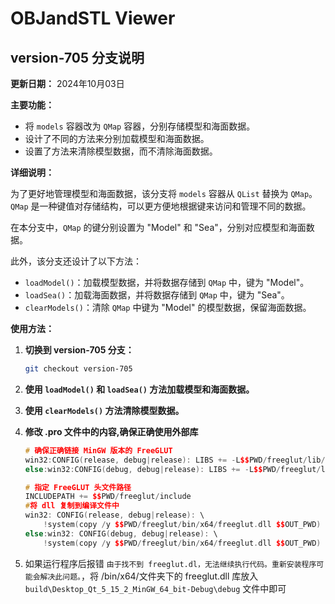# OBJandSTL Viewer

## version-705 分支说明

**更新日期：** 2024年10月03日

**主要功能：**

* 将 `models` 容器改为 `QMap` 容器，分别存储模型和海面数据。
* 设计了不同的方法来分别加载模型和海面数据。
* 设置了方法来清除模型数据，而不清除海面数据。

**详细说明：**

为了更好地管理模型和海面数据，该分支将 `models` 容器从 `QList` 替换为 `QMap`。`QMap` 是一种键值对存储结构，可以更方便地根据键来访问和管理不同的数据。

在本分支中，`QMap` 的键分别设置为 "Model" 和 "Sea"，分别对应模型和海面数据。

此外，该分支还设计了以下方法：

* `loadModel()`：加载模型数据，并将数据存储到 `QMap` 中，键为 "Model"。
* `loadSea()`：加载海面数据，并将数据存储到 `QMap` 中，键为 "Sea"。
* `clearModels()`：清除 `QMap` 中键为 "Model" 的模型数据，保留海面数据。

**使用方法：**

1. **切换到 version-705 分支：**
   ```bash
   git checkout version-705
   ```

2. **使用 `loadModel()` 和 `loadSea()` 方法加载模型和海面数据。**

3. **使用 `clearModels()` 方法清除模型数据。**

4. **修改 .pro 文件中的内容,确保正确使用外部库**

   ```c++
   # 确保正确链接 MinGW 版本的 FreeGLUT
   win32:CONFIG(release, debug|release): LIBS += -L$$PWD/freeglut/lib/x64/ -lfreeglut
   else:win32:CONFIG(debug, debug|release): LIBS += -L$$PWD/freeglut/lib/x64/ -lfreeglut
   
   # 指定 FreeGLUT 头文件路径
   INCLUDEPATH += $$PWD/freeglut/include
   #将 dll 复制到编译文件中
   win32: CONFIG(release, debug|release): \
       !system(copy /y $$PWD/freeglut/bin/x64/freeglut.dll $$OUT_PWD)
   else:win32: CONFIG(debug, debug|release): \
       !system(copy /y $$PWD/freeglut/bin/x64/freeglut.dll $$OUT_PWD)
   ```

5. 如果运行程序后报错 `由于找不到 freeglut.dl，无法继续执行代码。重新安装程序可能会解决此问题。`，将 /bin/x64/文件夹下的 freeglut.dll 库放入`build\Desktop_Qt_5_15_2_MinGW_64_bit-Debug\debug` 文件中即可